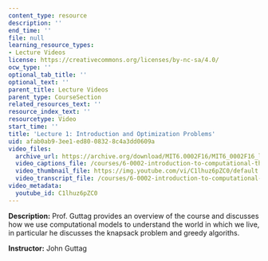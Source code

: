 ```yaml
---
content_type: resource
description: ''
end_time: ''
file: null
learning_resource_types:
- Lecture Videos
license: https://creativecommons.org/licenses/by-nc-sa/4.0/
ocw_type: ''
optional_tab_title: ''
optional_text: ''
parent_title: Lecture Videos
parent_type: CourseSection
related_resources_text: ''
resource_index_text: ''
resourcetype: Video
start_time: ''
title: 'Lecture 1: Introduction and Optimization Problems'
uid: afab0ab9-3ee1-ed80-0832-8c4a3dd0609a
video_files:
  archive_url: https://archive.org/download/MIT6.0002F16/MIT6_0002F16_lec01_300k.mp4
  video_captions_file: /courses/6-0002-introduction-to-computational-thinking-and-data-science-fall-2016/663807dc409052db97795d0016d6ffe1_C1lhuz6pZC0.vtt
  video_thumbnail_file: https://img.youtube.com/vi/C1lhuz6pZC0/default.jpg
  video_transcript_file: /courses/6-0002-introduction-to-computational-thinking-and-data-science-fall-2016/1a33a68ce69d3931e73e60bf586ec7f0_C1lhuz6pZC0.pdf
video_metadata:
  youtube_id: C1lhuz6pZC0
---
```


**Description:** Prof. Guttag provides an overview of the course and discusses how we use computational models to understand the world in which we live, in particular he discusses the knapsack problem and greedy algoriths.

**Instructor:** John Guttag

